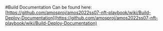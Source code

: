 #Build Documentation
Can be found here: [https://github.com/amosproj/amos2022ss07-nft-playbook/wiki/Build-Deploy-Documentation](https://github.com/amosproj/amos2022ss07-nft-playbook/wiki/Build-Deploy-Documentation)
